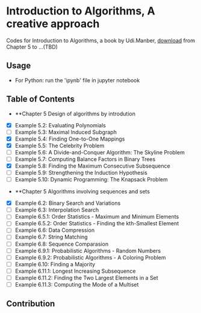 # Introduction to Algorithms, A creative approach
Codes for Introduction to Algorithms, a book by Udi.Manber, [download](https://github.com/samaritanhu/Introduction-to-Algorithms-/tree/master/book) from Chapter 5 to ...(TBD)

## Usage
* For Python: run the 'ipynb' file in jupyter notebook


## Table of Contents
* **Chapter 5 Design of algorithms by introdution
 - [x] Example 5.2: Evaluating Polynomials
 - [ ] Example 5.3: Maximal Induced Subgraph
 - [x] Example 5.4: Finding One-to-One Mappings
 - [x] Example 5.5: The Celebrity Problem
 - [ ] Example 5.6: A Divide-and-Conquer Algorithm: The Skyline Problem
 - [ ] Example 5.7: Computing Balance Factors in Binary Trees
 - [x] Example 5.8: Finding the Maximum Consecutive Subsequence
 - [ ] Example 5.9: Strengthening the Induction Hypothesis
 - [ ] Example 5.10: Dynamic Programming: The Knapsack Problem

* **Chapter 5 Algorithms involving sequences and sets
 - [x] Example 6.2: Binary Search and Variations
 - [ ] Example 6.3: Interpolation Search 
 - [ ] Example 6.5.1: Order Statistics - Maximum and Minimum Elements
 - [ ] Example 6.5.2: Order Statistics - Finding the kth-Smallest Element
 - [ ] Example 6.6: Data Compression
 - [ ] Example 6.7: String Matching
 - [ ] Example 6.8: Sequence Comparasion
 - [ ] Example 6.9.1: Probabilistic Algorithms - Random Numbers
 - [ ] Example 6.9.2: Probabilistic Algorithms - A Coloring Problem
 - [ ] Example 6.10: Finding a Majority
 - [ ] Example 6.11.1: Longest Increasing Subsequence
 - [ ] Example 6.11.2: Finding the Two Largest Elements in a Set
 - [ ] Example 6.11.3: Computing the Mode of a Multiset

## Contribution 

